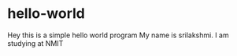 # hello-world
Hey this is a simple hello world program
 My name is srilakshmi. I am studying at NMIT
